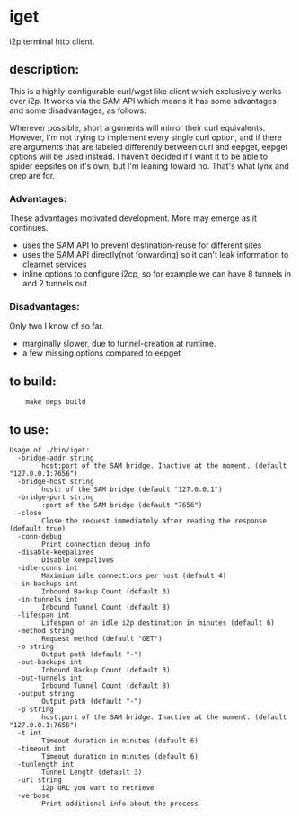 # iget
i2p terminal http client.

## description:
This is a highly-configurable curl/wget like client which exclusively works
over i2p. It works via the SAM API which means it has some advantages and
some disadvantages, as follows:

Wherever possible, short arguments will mirror their curl equivalents.
However, I'm not trying to implement every single curl option, and if
there are arguments that are labeled differently between curl and eepget,
eepget options will be used instead. I haven't decided if I want it to be
able to spider eepsites on it's own, but I'm leaning toward no. That's what
lynx and grep are for.

### Advantages:
These advantages motivated development. More may emerge as it continues.

  - uses the SAM API to prevent destination-reuse for different sites
  - uses the SAM API directly(not forwarding) so it can't leak information
    to clearnet services
  - inline options to configure i2cp, so for example we can have 8 tunnels
    in and 2 tunnels out

### Disadvantages:
Only two I know of so far.

  - marginally slower, due to tunnel-creation at runtime.
  - a few missing options compared to eepget

## to build:

        make deps build

## to use:

```
Usage of ./bin/iget:
  -bridge-addr string
    	host:port of the SAM bridge. Inactive at the moment. (default "127.0.0.1:7656")
  -bridge-host string
    	host: of the SAM bridge (default "127.0.0.1")
  -bridge-port string
    	:port of the SAM bridge (default "7656")
  -close
    	Close the request immediately after reading the response (default true)
  -conn-debug
    	Print connection debug info
  -disable-keepalives
    	Disable keepalives
  -idle-conns int
    	Maximium idle connections per host (default 4)
  -in-backups int
    	Inbound Backup Count (default 3)
  -in-tunnels int
    	Inbound Tunnel Count (default 8)
  -lifespan int
    	Lifespan of an idle i2p destination in minutes (default 6)
  -method string
    	Request method (default "GET")
  -o string
    	Output path (default "-")
  -out-backups int
    	Inbound Backup Count (default 3)
  -out-tunnels int
    	Inbound Tunnel Count (default 8)
  -output string
    	Output path (default "-")
  -p string
    	host:port of the SAM bridge. Inactive at the moment. (default "127.0.0.1:7656")
  -t int
    	Timeout duration in minutes (default 6)
  -timeout int
    	Timeout duration in minutes (default 6)
  -tunlength int
    	Tunnel Length (default 3)
  -url string
    	i2p URL you want to retrieve
  -verbose
    	Print additional info about the process
```

